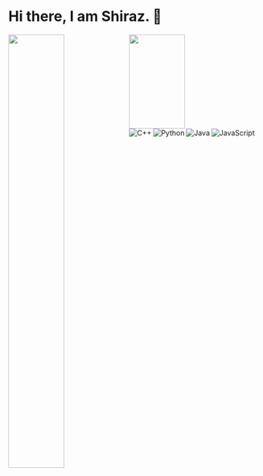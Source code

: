 # Hi there, I am Shiraz. 👋

<a href="#"><img align="left" width="47%" src="https://github-readme-stats.vercel.app/api?username=TrendsetterShiraz&show_icons=true&theme=midnight-purple" /></a>
<a href="#"><img align="left" width="47%" height="187px" src="https://github-readme-stats.vercel.app/api/top-langs/?username=TrendsetterShiraz&layout=compact&theme=midnight-purple" /></a>

<a href="#"><img align="left" alt="C++" src="https://img.shields.io/badge/c++-%2300599C.svg?style=for-the-badge&logo=c%2B%2B&logoColor=white" /></a>
<a href="#"><img align="left" alt="Python" src="https://img.shields.io/badge/python-3670A0?style=for-the-badge&logo=python&logoColor=ffdd54" /></a>
<a href="#"><img align="left" alt="Java" src="https://img.shields.io/badge/java-%23ED8B00.svg?style=for-the-badge&logo=java&logoColor=white" /></a>
<a href="#"><img align="left" alt="JavaScript" src="https://img.shields.io/badge/javascript-%23323330.svg?style=for-the-badge&logo=javascript&logoColor=%23F7DF1E" /></a>




<!--
**TrendsetterShiraz/TrendsetterShiraz** is a ✨ _special_ ✨ repository because its `README.md` (this file) appears on your GitHub profile.

Here are some ideas to get you started:

- 🔭 I’m currently working on ...
- 🌱 I’m currently learning ...
- 👯 I’m looking to collaborate on ...
- 🤔 I’m looking for help with ...
- 💬 Ask me about ...
- 📫 How to reach me: ...
- 😄 Pronouns: ...
- ⚡ Fun fact: ...
-->
